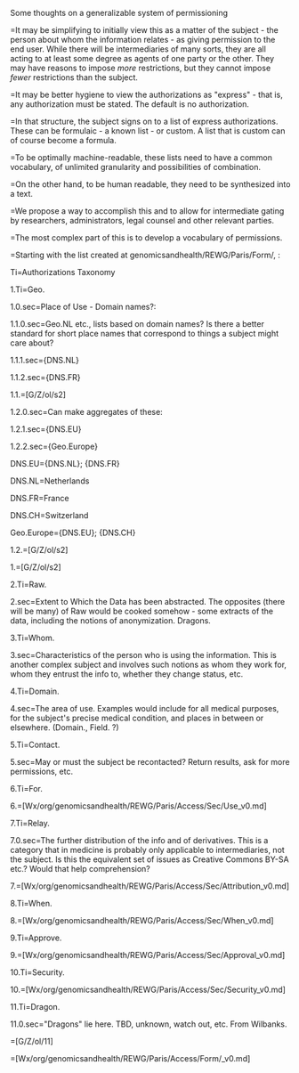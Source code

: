 Some thoughts on a generalizable system of permissioning

=It may be simplifying to initially view this as a matter of the subject - the person about whom the information relates - as giving permission to the end user.  While there will be intermediaries of many sorts, they are all acting to at least some degree as agents of one party or the other.  They may have reasons to impose _more_ restrictions, but they cannot impose _fewer_ restrictions than the subject.

=It may be better hygiene to view the authorizations as "express" - that is, any authorization must be stated.  The default is no authorization.

=In that structure, the subject signs on to a list of express authorizations.  These can be formulaic - a known list - or custom.  A list that is custom can of course become a formula.

=To be optimally machine-readable, these lists need to have a common vocabulary, of unlimited granularity and possibilities of combination.  

=On the other hand, to be human readable, they need to be synthesized into a text.

=We propose a way to accomplish this and to allow for intermediate gating by researchers, administrators, legal counsel and other relevant parties. 

=The most complex part of this is to develop a vocabulary of permissions.  

=Starting with the list created at genomicsandhealth/REWG/Paris/Form/, :

Ti=Authorizations Taxonomy

1.Ti=Geo.

1.0.sec=Place of Use - Domain names?:

1.1.0.sec=Geo.NL etc., lists based on domain names?  Is there a better standard for short place names that correspond to things a subject might care about?

1.1.1.sec={DNS.NL}

1.1.2.sec={DNS.FR}

1.1.=[G/Z/ol/s2]

1.2.0.sec=Can make aggregates of these:

1.2.1.sec={DNS.EU}

1.2.2.sec={Geo.Europe}

DNS.EU={DNS.NL}; {DNS.FR}

DNS.NL=Netherlands

DNS.FR=France

DNS.CH=Switzerland

Geo.Europe={DNS.EU}; {DNS.CH}

1.2.=[G/Z/ol/s2]

1.=[G/Z/ol/s2]

2.Ti=Raw.

2.sec=Extent to Which the Data has been abstracted.  The opposites (there will be many) of Raw would be cooked somehow - some extracts of the data, including the notions of anonymization.  Dragons.

3.Ti=Whom.

3.sec=Characteristics of the person who is using the information.  This is another complex subject and involves such notions as whom they work for, whom they entrust the info to, whether they change status, etc.

4.Ti=Domain.

4.sec=The area of use.  Examples would include for all medical purposes, for the subject's precise medical condition, and places in between or elsewhere.  (Domain., Field. ?)

5.Ti=Contact.

5.sec=May or must the subject be recontacted?  Return results, ask for more permissions, etc.

6.Ti=For.

6.=[Wx/org/genomicsandhealth/REWG/Paris/Access/Sec/Use_v0.md]

7.Ti=Relay.

7.0.sec=The further distribution of the info and of derivatives.  This is a category that in medicine is probably only applicable to intermediaries, not the subject.  Is this the equivalent set of issues as Creative Commons BY-SA etc.?  Would that help comprehension?

7.=[Wx/org/genomicsandhealth/REWG/Paris/Access/Sec/Attribution_v0.md]

8.Ti=When. 

8.=[Wx/org/genomicsandhealth/REWG/Paris/Access/Sec/When_v0.md]

9.Ti=Approve.

9.=[Wx/org/genomicsandhealth/REWG/Paris/Access/Sec/Approval_v0.md]

10.Ti=Security.

10.=[Wx/org/genomicsandhealth/REWG/Paris/Access/Sec/Security_v0.md]

11.Ti=Dragon.

11.0.sec="Dragons" lie here.  TBD, unknown, watch out, etc.  From Wilbanks.

=[G/Z/ol/11]  

=[Wx/org/genomicsandhealth/REWG/Paris/Access/Form/_v0.md]